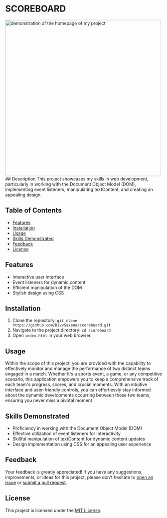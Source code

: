 # SCOREBOARD
<img src="https://i.ibb.co/g95C2jy/scoreboard-divv.jpg" alt="demonstration of the homepage of my project" width="500px"/>
## Description
This project showcases my skills in web development, particularly in working with the Document Object Model (DOM), implementing event listeners, manipulating textContent, and creating an appealing design.

## Table of Contents
- [Features](#features)
- [Installation](#installation)
- [Usage](#usage)
- [Skills Demonstrated](#skills-demonstrated)
- [Feedback](#feedback)
- [License](#license)

## Features
- Interactive user interface
- Event listeners for dynamic content
- Efficient manipulation of the DOM
- Stylish design using CSS

## Installation
1. Clone the repository: `git clone https://github.com/DivvSaxena/scoreboard.git`
2. Navigate to the project directory: `cd scoreboard`
3. Open `index.html` in your web browser.

## Usage
Within the scope of this project, you are provided with the capability to effectively monitor and manage the performance of two distinct teams engaged in a match. Whether it's a sports event, a game, or any competitive scenario, this application empowers you to keep a comprehensive track of each team's progress, scores, and crucial moments. With an intuitive interface and user-friendly controls, you can effortlessly stay informed about the dynamic developments occurring between these two teams, ensuring you never miss a pivotal moment

## Skills Demonstrated
- Proficiency in working with the Document Object Model (DOM)
- Effective utilization of event listeners for interactivity
- Skillful manipulation of textContent for dynamic content updates
- Design implementation using CSS for an appealing user experience

## Feedback
Your feedback is greatly appreciated! If you have any suggestions, improvements, or ideas for this project, please don't hesitate to [open an issue](https://github.com/DivvSaxena/scoreboard/issues) or [submit a pull request](https://github.com/DivvSaxena/scoreboard/pulls).

## License
This project is licensed under the [MIT License](LICENSE).
